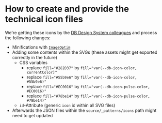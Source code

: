 # How to create and provide the technical icon files

We're getting these icons by the [DB Design System colleagues](https://dbsw.sharepoint.com/:f:/r/teams/CXM.Teams-DDSTeam/Shared%20Documents/DDS%20Team/01--Design-System/04--Foundations/07--Icons/04--Exchange-Icons?csf=1&web=1&e=hzdDGu) and process the following changes:

- Minifications with [`ImageOptim`](https://imageoptim.com/mac)
- Adding some contents within the SVGs (these assets might get exported correctly in the future)
  - CSS variables
    - replace `fill="#282D37"` by `fill="var(--db-icon-color, currentColor)"`
    - replace `fill="#55b9e6"` by `fill="var(--db-icon-color, #55b9e6)"`
    - replace `fill="#EC0016"` by `fill="var(--db-icon-pulse-color, #EC0016)"`
    - replace `fill="#78be14"` by `fill="var(--db-icon-pulse-color, #78be14)"`
  - `id`-Attribute (generic `icon` id within all SVG files)
- Afterwards the JSON files within the `source/_patterns/icons` path might need to get updated
